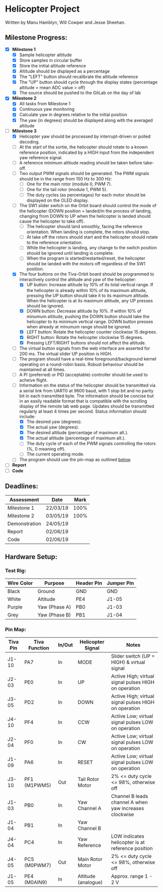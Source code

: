 # Helicopter Project

Written by Manu Hamblyn, Will Cowper and Jesse Sheehan.

## Milestone Progress:

- [x] **Milestone 1**
  - [x] Sample helicopter altitude
  - [x] Store samples in circular buffer
  - [x] Store the initial altitude reference
  - [x] Altitude should be displayed as a percentage
  - [x] The "LEFT" button should recalibrate the altitude reference
  - [x] The "UP" button should cycle through the display states (percentage altitude > mean ADC value > off)
  - [x] The source should be pushed to the GitLab on the day of lab

- [x] **Milestone 2**
  - [x] All tasks from Milestone 1
  - [x] Continuous yaw monitoring
  - [x] Calculate yaw in degrees relative to the initial position
  - [x] The yaw (in degrees) should be displayed along with the averaged altitude

- [ ] **Milestone 3**
  - [x] Helicopter yaw should be processed by interrupt-driven or polled decoding.
  - [ ] At the start of the sortie, the helicopter should rotate to a known reference position, indicated by a HIGH input from the independent yaw reference signal.
  - [ ] A reference minimum altitude reading should be taken before take-off.
  - [ ] Two output PWM signals should be generated. The PWM signals should be in the range from 150 Hz to 300 Hz:
      - [ ] One for the main rotor (module 0, PWM 7).
      - [ ] One for the tail rotor (module 1, PWM 5).
      - [ ] The duty cycles (as percentages) for each motor should be displayed on the OLED display.
  - [ ] The SW1 slider switch on the Orbit board should control the mode of the helicopter (DOWN position = landed/in the process of landing, changing from DOWN to UP when the helicopter is landed should cause the helicopter to take off).
      - [ ] The helicopter should land smoothly, facing the reference orientation. When landing is complete, the rotors should stop.
      - [ ] At take off the rotors should start and the helicopter should rotate to the reference orientation.
      - [ ] While the helicopter is landing, any change to the switch position should be ignored until landing is complete.
      - [ ] When the program is started/restarted/reset, the helicopter should be landed with the motors off regardless of the SW1 position.
  - [x] The four buttons on the Tiva-Orbit board should be programmed to interactively control the altitude and yaw of the helicopter:
      - [x] UP button: Increase altitude by 10% of its total vertical range. If the helicopter is already within 10% of its maximum altitude, pressing the UP button should take it to its maximum altitude. When the helicopter is at its maximum altitude, any UP presses should be ignored.
      - [x] DOWN button: Decrease altitude by 10%. If within 10% of minumum altitude, pushing the DOWN button should take the helicopter to its minimum vertical range. DOWN button presses when already at minumum range should be ignored.
      - [x] LEFT button: Rotate the helicopter counter clockwise 15 degrees.
      - [x] RIGHT button: Rotate the helicopter clockwise 15 degrees.
      - [x] Pressing LEFT/RIGHT buttons should not affect the altitude.
  - [ ] The virtual button signals from the web interface are asserted for 200 ms. The virtual slider UP position is HIGH.
  - [ ] The program should have a real-time foreground/background kernel operating on a round-robin basis. Robust behaviour should be maintained at all times.
  - [ ] A PI (preferred) or PID (acceptable) controller should be used to acheive flight.
  - [ ] Information on the status of the helicopter should be transmitted via a serial link from UART0 at 9600 baud, with 1 stop bit and no parity bit in each transmitted byte. The information should be concise but in an easily readable format that is compatible with the scrolling display of the remote lab web page. Updates should be transmitted regularly at least 4 times per second. Status information should include:
      - [x] The desired yaw (degrees).
      - [x] The actual yaw (degrees).
      - [x] The desired altitude (percentage of maximum alt.).
      - [x] The actual altitude (percentage of maximum alt.).
      - [ ] The duty cycle of each of the PWM signals controlling the rotors (%, 0 meaning off).
      - [ ] The current operating mode.
  - [ ] The program should use the pin-map as outlined [below](#pin-map).
- [ ] **Report**
- [ ] **Code**

## Deadlines:

| **Assessment** | **Date** | **Mark** |
| -------------- | -------- | -------- |
| Milestone 1    | 22/03/19 | 100%     |
| Milestone 2    | 03/05/19 | 100%     |
| Demonstration  | 24/05/19 |          |
| Report         | 02/06/19 |          |
| Code           | 02/06/19 |          |

## Hardware Setup:

### Test Rig:

| **Wire Color** | **Purpose**   | **Header Pin** | **Jumper Pin** |
| -------------- | ------------- | -------------- | -------------- |
| Black          | Ground        | GND            | GND            |
| White          | Altitude      | PE4            | J1-05          |
| Purple         | Yaw (Phase A) | PB0            | J1-03          |
| Grey           | Yaw (Phase B) | PB1            | J1-04          |

### Pin Map:

| **Tiva Pin** | **Tiva Function** | **In/Out** | **Helicopter Signal** | **Notes**                                              |
| ------------ | ----------------- | ---------- | --------------------- | ------------------------------------------------------ |
| J1-10        | PA7               | In         | MODE                  | Slider switch (UP = HIGH) & virtual signal             |
| J2-03        | PE0               | In         | UP                    | Active High; virtual signal pulses HIGH on operation   |
| J3-05        | PD2               | In         | DOWN                  | Active High; virtual signal pulses HIGH on operation   |
| J4-10        | PF4               | In         | CCW                   | Active Low; virtual signal pulses LOW on operation     |
| J2-04        | PF0               | In         | CW                    | Active Low; virtual signal pulses LOW on operation     |
| J1-09        | PA6               | In         | RESET                 | Active Low; virtual signal pulses LOW on operation     |
| J3-10        | PF1 (M1PWM5)      | Out        | Tail Rotor Motor      | 2% <= duty cycle <= 98%, otherwise off                 |
| J1-03        | PB0               | In         | Yaw Channel A         | Channel B leads channel A when yaw increases clockwise |
| J1-04        | PB1               | In         | Yaw Channel B         |                                                        |
| J4-04        | PC4               | In         | Yaw Reference         | LOW indicates helicopter is at reference position      |
| J4-05        | PC5 (M0PWM7)      | Out        | Main Rotor Motor      | 2% <= duty cycle <= 98%, otherwise off                 |
| J1-05        | PE4 (M0AIN9)      | In         | Altitude (analogue)   | Approx. range 1 - 2 V                                  |

